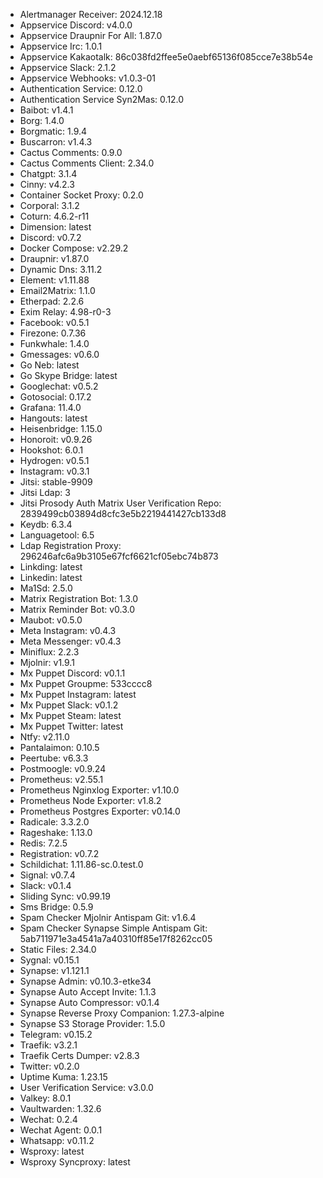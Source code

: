 * Alertmanager Receiver: 2024.12.18
* Appservice Discord: v4.0.0
* Appservice Draupnir For All: 1.87.0
* Appservice Irc: 1.0.1
* Appservice Kakaotalk: 86c038fd2ffee5e0aebf65136f085cce7e38b54e
* Appservice Slack: 2.1.2
* Appservice Webhooks: v1.0.3-01
* Authentication Service: 0.12.0
* Authentication Service Syn2Mas: 0.12.0
* Baibot: v1.4.1
* Borg: 1.4.0
* Borgmatic: 1.9.4
* Buscarron: v1.4.3
* Cactus Comments: 0.9.0
* Cactus Comments Client: 2.34.0
* Chatgpt: 3.1.4
* Cinny: v4.2.3
* Container Socket Proxy: 0.2.0
* Corporal: 3.1.2
* Coturn: 4.6.2-r11
* Dimension: latest
* Discord: v0.7.2
* Docker Compose: v2.29.2
* Draupnir: v1.87.0
* Dynamic Dns: 3.11.2
* Element: v1.11.88
* Email2Matrix: 1.1.0
* Etherpad: 2.2.6
* Exim Relay: 4.98-r0-3
* Facebook: v0.5.1
* Firezone: 0.7.36
* Funkwhale: 1.4.0
* Gmessages: v0.6.0
* Go Neb: latest
* Go Skype Bridge: latest
* Googlechat: v0.5.2
* Gotosocial: 0.17.2
* Grafana: 11.4.0
* Hangouts: latest
* Heisenbridge: 1.15.0
* Honoroit: v0.9.26
* Hookshot: 6.0.1
* Hydrogen: v0.5.1
* Instagram: v0.3.1
* Jitsi: stable-9909
* Jitsi Ldap: 3
* Jitsi Prosody Auth Matrix User Verification Repo: 2839499cb03894d8cfc3e5b2219441427cb133d8
* Keydb: 6.3.4
* Languagetool: 6.5
* Ldap Registration Proxy: 296246afc6a9b3105e67fcf6621cf05ebc74b873
* Linkding: latest
* Linkedin: latest
* Ma1Sd: 2.5.0
* Matrix Registration Bot: 1.3.0
* Matrix Reminder Bot: v0.3.0
* Maubot: v0.5.0
* Meta Instagram: v0.4.3
* Meta Messenger: v0.4.3
* Miniflux: 2.2.3
* Mjolnir: v1.9.1
* Mx Puppet Discord: v0.1.1
* Mx Puppet Groupme: 533cccc8
* Mx Puppet Instagram: latest
* Mx Puppet Slack: v0.1.2
* Mx Puppet Steam: latest
* Mx Puppet Twitter: latest
* Ntfy: v2.11.0
* Pantalaimon: 0.10.5
* Peertube: v6.3.3
* Postmoogle: v0.9.24
* Prometheus: v2.55.1
* Prometheus Nginxlog Exporter: v1.10.0
* Prometheus Node Exporter: v1.8.2
* Prometheus Postgres Exporter: v0.14.0
* Radicale: 3.3.2.0
* Rageshake: 1.13.0
* Redis: 7.2.5
* Registration: v0.7.2
* Schildichat: 1.11.86-sc.0.test.0
* Signal: v0.7.4
* Slack: v0.1.4
* Sliding Sync: v0.99.19
* Sms Bridge: 0.5.9
* Spam Checker Mjolnir Antispam Git: v1.6.4
* Spam Checker Synapse Simple Antispam Git: 5ab711971e3a4541a7a40310ff85e17f8262cc05
* Static Files: 2.34.0
* Sygnal: v0.15.1
* Synapse: v1.121.1
* Synapse Admin: v0.10.3-etke34
* Synapse Auto Accept Invite: 1.1.3
* Synapse Auto Compressor: v0.1.4
* Synapse Reverse Proxy Companion: 1.27.3-alpine
* Synapse S3 Storage Provider: 1.5.0
* Telegram: v0.15.2
* Traefik: v3.2.1
* Traefik Certs Dumper: v2.8.3
* Twitter: v0.2.0
* Uptime Kuma: 1.23.15
* User Verification Service: v3.0.0
* Valkey: 8.0.1
* Vaultwarden: 1.32.6
* Wechat: 0.2.4
* Wechat Agent: 0.0.1
* Whatsapp: v0.11.2
* Wsproxy: latest
* Wsproxy Syncproxy: latest

